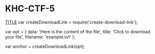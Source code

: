 # KHC-CTF-5
<a href="data:application/octet-stream,DATA" download="FILENAME">TITLE</a>
var createDownloadLink = require('create-download-link');

var opt = {
    data: 'Here is the content of the file',
    title: 'Click to download your file',
    filename: 'example.txt'
};

var anchor = createDownloadLink(opt);

